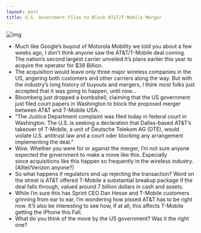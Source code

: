 ```yaml
---
layout: post
title: U.S. Government Files to Block AT&T/T-Mobile Merger
---
```

![img](http://media.idownloadblog.com/wp-content/uploads/2011/08/1890_bb-roundhouse-partner.png)
* Much like Google’s buyout of Motorola Mobility we told you about a few weeks ago, I don’t think anyone saw the AT&T/T-Mobile deal coming. The nation’s second largest carrier unveiled it’s plans earlier this year to acquire the operator for $39 Billion.
* The acquisition would leave only three major wireless companies in the US, angering both customers and other carriers along the way. But with the industry’s long history of buyouts and mergers, I think most folks just accepted that it was going to happen, until now…
* Bloomberg just dropped a bombshell, claiming that the US government just filed court papers in Washington to block the proposed merger between AT&T and T-Mobile USA.
* “The Justice Department complaint was filed today in federal court in Washington. The U.S. is seeking a declaration that Dallas-based AT&T’s takeover of T-Mobile, a unit of Deutsche Telekom AG (DTE), would violate U.S. antitrust law and a court oder blocking any arrangement implementing the deal.”
* Wow. Whether you were for or against the merger, I’m not sure anyone expected the government to make a move like this. Especially since acquisitions like this happen so frequently in the wireless industry. (Alltel/Verizon anyone?)
* So what happens if regulators end up rejecting the transaction? Word on the street is AT&T offered T-Mobile a substantial breakup package if the deal falls through, valued around 7 billion dollars in cash and assets.
* While I’m sure this has Sprint CEO Dan Hesse and T-Mobile customers grinning from ear to ear, I’m wondering how pissed AT&T has to be right now. It’ll also be interesting to see how, if at all, this affects T-Mobile getting the iPhone this Fall.
* What do you think of the move by the US government? Was it the right one?


